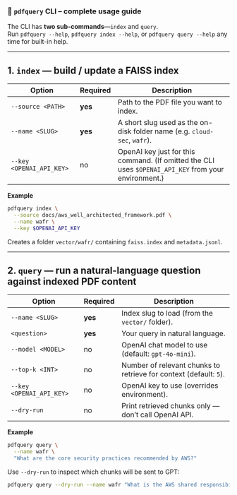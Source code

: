 ### 📝 **`pdfquery` CLI – complete usage guide**

The CLI has **two sub-commands**—`index` and `query`.  
Run `pdfquery --help`, `pdfquery index --help`, or `pdfquery query --help` any time for built-in help.

---

## 1. `index` — build / update a FAISS index

| Option | Required | Description |
|--------|----------|-------------|
| `--source <PATH>` | **yes** | Path to the PDF file you want to index. |
| `--name <SLUG>`   | **yes** | A short slug used as the on-disk folder name (e.g. `cloud-sec`, `wafr`). |
| `--key <OPENAI_API_KEY>` | no | OpenAI key just for this command. (If omitted the CLI uses `$OPENAI_API_KEY` from your environment.) |

**Example**

```bash
pdfquery index \
  --source docs/aws_well_architected_framework.pdf \
  --name wafr \
  --key $OPENAI_API_KEY
```

Creates a folder `vector/wafr/` containing `faiss.index` and `metadata.jsonl`.

---

## 2. `query` — run a natural-language question against indexed PDF content

| Option | Required | Description |
|--------|----------|-------------|
| `--name <SLUG>`     | **yes** | Index slug to load (from the `vector/` folder). |
| `<question>`        | **yes** | Your query in natural language. |
| `--model <MODEL>`   | no | OpenAI chat model to use (default: `gpt-4o-mini`). |
| `--top-k <INT>`     | no | Number of relevant chunks to retrieve for context (default: `5`). |
| `--key <OPENAI_API_KEY>` | no | OpenAI key to use (overrides environment). |
| `--dry-run`         | no | Print retrieved chunks only — don’t call OpenAI API. |

**Example**

```bash
pdfquery query \
  --name wafr \
  "What are the core security practices recommended by AWS?"
```

Use `--dry-run` to inspect which chunks will be sent to GPT:

```bash
pdfquery query --dry-run --name wafr "What is the AWS shared responsibility model?"
```

